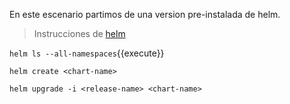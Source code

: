 En este escenario partimos de una version pre-instalada de helm.
> Instrucciones de [helm](https://helm.sh/docs/intro/install/)

`helm ls --all-namespaces`{{execute}}

`helm create <chart-name>`

`helm upgrade -i <release-name> <chart-name>`
